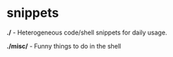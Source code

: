 snippets
========

**./** -  Heterogeneous code/shell snippets for daily usage.

**./misc/** - Funny things to do in the shell
